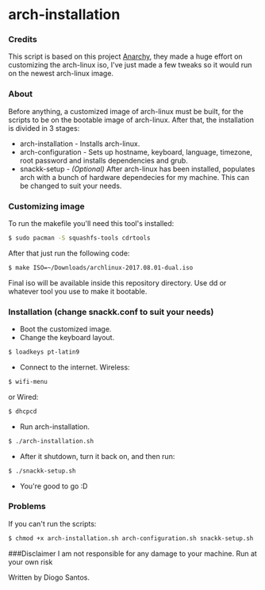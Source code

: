 # arch-installation

### Credits

This script is based on this project [Anarchy](https://github.com/magnunleno/Anarchy), they made a huge effort on customizing the arch-linux iso, I've just made a few tweaks so it would run on the newest arch-linux image.

### About

Before anything, a customized image of arch-linux must be built, for the scripts to be on the bootable image of arch-linux. After that, the installation is divided in 3 stages:
* arch-installation - Installs arch-linux.
* arch-configuration - Sets up hostname, keyboard, language, timezone, root password and installs dependencies and grub.
* snackk-setup - *(Optional)* After arch-linux has been installed, populates arch with a bunch of hardware dependecies for my machine. This can be changed to suit your needs.

### Customizing image

To run the makefile you'll need this tool's installed:
```sh
$ sudo pacman -S squashfs-tools cdrtools
```
After that just run the following code:
```sh
$ make ISO=~/Downloads/archlinux-2017.08.01-dual.iso
```
Final iso will be available inside this repository directory. Use dd or whatever tool you use to make it bootable.

### Installation (change snackk.conf to suit your needs)

* Boot the customized image.
* Change the keyboard layout.
```sh
$ loadkeys pt-latin9
```
* Connect to the internet.
Wireless:
```sh
$ wifi-menu
```
or Wired:
```sh
$ dhcpcd
```
* Run arch-installation.
```sh
$ ./arch-installation.sh
```
 * After it shutdown, turn it back on, and then run:
```sh
$ ./snackk-setup.sh
```
* You're good to go :D
 
 ### Problems
 If you can't run the scripts:
```sh
$ chmod +x arch-installation.sh arch-configuration.sh snackk-setup.sh
```
###Disclaimer
I am not responsible for any damage to your machine. Run at your own risk
  
  Written by Diogo Santos.
